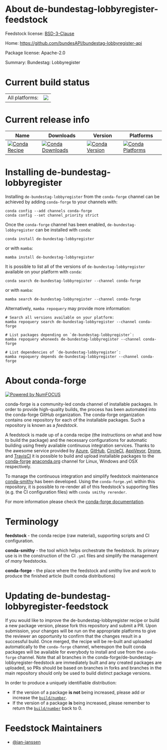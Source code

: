 About de-bundestag-lobbyregister-feedstock
==========================================

Feedstock license: [BSD-3-Clause](https://github.com/conda-forge/de-bundestag-lobbyregister-feedstock/blob/main/LICENSE.txt)

Home: https://github.com/bundesAPI/bundestag-lobbyregister-api

Package license: Apache-2.0

Summary: Bundestag: Lobbyregister

Current build status
====================


<table><tr><td>All platforms:</td>
    <td>
      <a href="https://dev.azure.com/conda-forge/feedstock-builds/_build/latest?definitionId=17521&branchName=main">
        <img src="https://dev.azure.com/conda-forge/feedstock-builds/_apis/build/status/de-bundestag-lobbyregister-feedstock?branchName=main">
      </a>
    </td>
  </tr>
</table>

Current release info
====================

| Name | Downloads | Version | Platforms |
| --- | --- | --- | --- |
| [![Conda Recipe](https://img.shields.io/badge/recipe-de--bundestag--lobbyregister-green.svg)](https://anaconda.org/conda-forge/de-bundestag-lobbyregister) | [![Conda Downloads](https://img.shields.io/conda/dn/conda-forge/de-bundestag-lobbyregister.svg)](https://anaconda.org/conda-forge/de-bundestag-lobbyregister) | [![Conda Version](https://img.shields.io/conda/vn/conda-forge/de-bundestag-lobbyregister.svg)](https://anaconda.org/conda-forge/de-bundestag-lobbyregister) | [![Conda Platforms](https://img.shields.io/conda/pn/conda-forge/de-bundestag-lobbyregister.svg)](https://anaconda.org/conda-forge/de-bundestag-lobbyregister) |

Installing de-bundestag-lobbyregister
=====================================

Installing `de-bundestag-lobbyregister` from the `conda-forge` channel can be achieved by adding `conda-forge` to your channels with:

```
conda config --add channels conda-forge
conda config --set channel_priority strict
```

Once the `conda-forge` channel has been enabled, `de-bundestag-lobbyregister` can be installed with `conda`:

```
conda install de-bundestag-lobbyregister
```

or with `mamba`:

```
mamba install de-bundestag-lobbyregister
```

It is possible to list all of the versions of `de-bundestag-lobbyregister` available on your platform with `conda`:

```
conda search de-bundestag-lobbyregister --channel conda-forge
```

or with `mamba`:

```
mamba search de-bundestag-lobbyregister --channel conda-forge
```

Alternatively, `mamba repoquery` may provide more information:

```
# Search all versions available on your platform:
mamba repoquery search de-bundestag-lobbyregister --channel conda-forge

# List packages depending on `de-bundestag-lobbyregister`:
mamba repoquery whoneeds de-bundestag-lobbyregister --channel conda-forge

# List dependencies of `de-bundestag-lobbyregister`:
mamba repoquery depends de-bundestag-lobbyregister --channel conda-forge
```


About conda-forge
=================

[![Powered by
NumFOCUS](https://img.shields.io/badge/powered%20by-NumFOCUS-orange.svg?style=flat&colorA=E1523D&colorB=007D8A)](https://numfocus.org)

conda-forge is a community-led conda channel of installable packages.
In order to provide high-quality builds, the process has been automated into the
conda-forge GitHub organization. The conda-forge organization contains one repository
for each of the installable packages. Such a repository is known as a *feedstock*.

A feedstock is made up of a conda recipe (the instructions on what and how to build
the package) and the necessary configurations for automatic building using freely
available continuous integration services. Thanks to the awesome service provided by
[Azure](https://azure.microsoft.com/en-us/services/devops/), [GitHub](https://github.com/),
[CircleCI](https://circleci.com/), [AppVeyor](https://www.appveyor.com/),
[Drone](https://cloud.drone.io/welcome), and [TravisCI](https://travis-ci.com/)
it is possible to build and upload installable packages to the
[conda-forge](https://anaconda.org/conda-forge) [anaconda.org](https://anaconda.org/)
channel for Linux, Windows and OSX respectively.

To manage the continuous integration and simplify feedstock maintenance
[conda-smithy](https://github.com/conda-forge/conda-smithy) has been developed.
Using the ``conda-forge.yml`` within this repository, it is possible to re-render all of
this feedstock's supporting files (e.g. the CI configuration files) with ``conda smithy rerender``.

For more information please check the [conda-forge documentation](https://conda-forge.org/docs/).

Terminology
===========

**feedstock** - the conda recipe (raw material), supporting scripts and CI configuration.

**conda-smithy** - the tool which helps orchestrate the feedstock.
                   Its primary use is in the construction of the CI ``.yml`` files
                   and simplify the management of *many* feedstocks.

**conda-forge** - the place where the feedstock and smithy live and work to
                  produce the finished article (built conda distributions)


Updating de-bundestag-lobbyregister-feedstock
=============================================

If you would like to improve the de-bundestag-lobbyregister recipe or build a new
package version, please fork this repository and submit a PR. Upon submission,
your changes will be run on the appropriate platforms to give the reviewer an
opportunity to confirm that the changes result in a successful build. Once
merged, the recipe will be re-built and uploaded automatically to the
`conda-forge` channel, whereupon the built conda packages will be available for
everybody to install and use from the `conda-forge` channel.
Note that all branches in the conda-forge/de-bundestag-lobbyregister-feedstock are
immediately built and any created packages are uploaded, so PRs should be based
on branches in forks and branches in the main repository should only be used to
build distinct package versions.

In order to produce a uniquely identifiable distribution:
 * If the version of a package **is not** being increased, please add or increase
   the [``build/number``](https://docs.conda.io/projects/conda-build/en/latest/resources/define-metadata.html#build-number-and-string).
 * If the version of a package **is** being increased, please remember to return
   the [``build/number``](https://docs.conda.io/projects/conda-build/en/latest/resources/define-metadata.html#build-number-and-string)
   back to 0.

Feedstock Maintainers
=====================

* [@jan-janssen](https://github.com/jan-janssen/)

